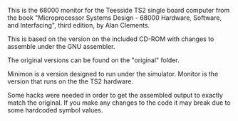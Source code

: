 This is the 68000 monitor for the Teesside TS2 single board computer
from the book "Microprocessor Systems Design - 68000 Hardware,
Software, and Interfacing", third edition, by Alan Clements.

This is based on the version on the included CD-ROM with changes to
assemble under the GNU assembler.

The original versions can be found on the "original" folder.

Minimon is a version designed to run under the simulator. Monitor is
the version that runs on the the TS2 hardware.

Some hacks were needed in order to get the assembled output to exactly
match the original. If you make any changes to the code it may break
due to some hardcoded symbol values.
